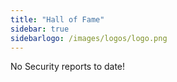 ```yaml
---
title: "Hall of Fame"
sidebar: true
sidebarlogo: /images/logos/logo.png
---
```


No Security reports to date!
